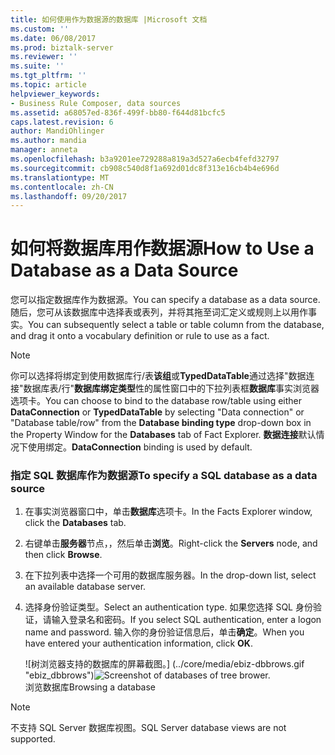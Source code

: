 ```yaml
---
title: 如何使用作为数据源的数据库 |Microsoft 文档
ms.custom: ''
ms.date: 06/08/2017
ms.prod: biztalk-server
ms.reviewer: ''
ms.suite: ''
ms.tgt_pltfrm: ''
ms.topic: article
helpviewer_keywords:
- Business Rule Composer, data sources
ms.assetid: a68057ed-836f-499f-bb80-f644d81bcfc5
caps.latest.revision: 6
author: MandiOhlinger
ms.author: mandia
manager: anneta
ms.openlocfilehash: b3a9201ee729288a819a3d527a6ecb4fefd32797
ms.sourcegitcommit: cb908c540d8f1a692d01dc8f313e16cb4b4e696d
ms.translationtype: MT
ms.contentlocale: zh-CN
ms.lasthandoff: 09/20/2017
---
```

# <a name="how-to-use-a-database-as-a-data-source"></a><span data-ttu-id="835b5-102">如何将数据库用作数据源</span><span class="sxs-lookup"><span data-stu-id="835b5-102">How to Use a Database as a Data Source</span></span>
<span data-ttu-id="835b5-103">您可以指定数据库作为数据源。</span><span class="sxs-lookup"><span data-stu-id="835b5-103">You can specify a database as a data source.</span></span> <span data-ttu-id="835b5-104">随后，您可从该数据库中选择表或表列，并将其拖至词汇定义或规则上以用作事实。</span><span class="sxs-lookup"><span data-stu-id="835b5-104">You can subsequently select a table or table column from the database, and drag it onto a vocabulary definition or rule to use as a fact.</span></span>  
  
> [!NOTE]
>  <span data-ttu-id="835b5-105">你可以选择将绑定到使用数据库行/表**该组**或**TypedDataTable**通过选择"数据连接"数据库表/行"**数据库绑定类型**性的属性窗口中的下拉列表框**数据库**事实浏览器选项卡。</span><span class="sxs-lookup"><span data-stu-id="835b5-105">You can choose to bind to the database row/table using either **DataConnection** or **TypedDataTable** by selecting "Data connection" or "Database table/row" from the **Database binding type** drop-down box in the Property Window for the **Databases** tab of Fact Explorer.</span></span> <span data-ttu-id="835b5-106">**数据连接**默认情况下使用绑定。</span><span class="sxs-lookup"><span data-stu-id="835b5-106">**DataConnection** binding is used by default.</span></span>  
  
### <a name="to-specify-a-sql-database-as-a-data-source"></a><span data-ttu-id="835b5-107">指定 SQL 数据库作为数据源</span><span class="sxs-lookup"><span data-stu-id="835b5-107">To specify a SQL database as a data source</span></span>  
  
1.  <span data-ttu-id="835b5-108">在事实浏览器窗口中，单击**数据库**选项卡。</span><span class="sxs-lookup"><span data-stu-id="835b5-108">In the Facts Explorer window, click the **Databases** tab.</span></span>  
  
2.  <span data-ttu-id="835b5-109">右键单击**服务器**节点，，然后单击**浏览**。</span><span class="sxs-lookup"><span data-stu-id="835b5-109">Right-click the **Servers** node, and then click **Browse**.</span></span>  
  
3.  <span data-ttu-id="835b5-110">在下拉列表中选择一个可用的数据库服务器。</span><span class="sxs-lookup"><span data-stu-id="835b5-110">In the drop-down list, select an available database server.</span></span>  
  
4.  <span data-ttu-id="835b5-111">选择身份验证类型。</span><span class="sxs-lookup"><span data-stu-id="835b5-111">Select an authentication type.</span></span> <span data-ttu-id="835b5-112">如果您选择 SQL 身份验证，请输入登录名和密码。</span><span class="sxs-lookup"><span data-stu-id="835b5-112">If you select SQL authentication, enter a logon name and password.</span></span> <span data-ttu-id="835b5-113">输入你的身份验证信息后，单击**确定**。</span><span class="sxs-lookup"><span data-stu-id="835b5-113">When you have entered your authentication information, click **OK**.</span></span>  
  
     <span data-ttu-id="835b5-114">![树浏览器支持的数据库的屏幕截图。] (../core/media/ebiz-dbbrows.gif "ebiz_dbbrows")</span><span class="sxs-lookup"><span data-stu-id="835b5-114">![Screenshot of databases of tree brower.](../core/media/ebiz-dbbrows.gif "ebiz_dbbrows")</span></span>  
<span data-ttu-id="835b5-115">浏览数据库</span><span class="sxs-lookup"><span data-stu-id="835b5-115">Browsing a database</span></span>  
  
> [!NOTE]
>  <span data-ttu-id="835b5-116">不支持 SQL Server 数据库视图。</span><span class="sxs-lookup"><span data-stu-id="835b5-116">SQL Server database views are not supported.</span></span>
